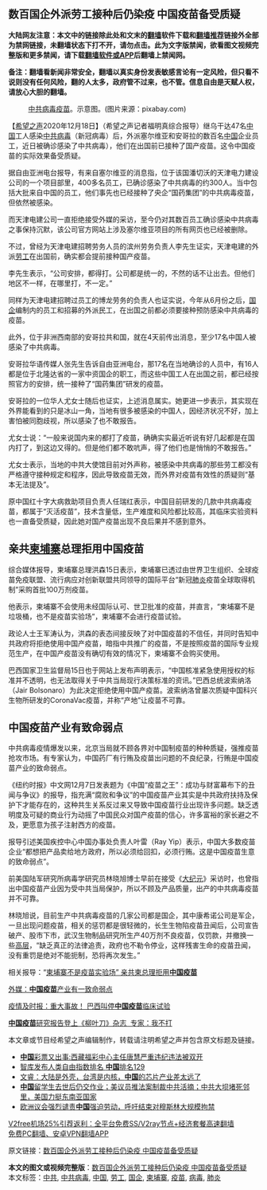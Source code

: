  <h2>数百国企外派劳工接种后仍染疫 中国疫苗备受质疑</h2> <p class="notice"><b>大陆网友注意：本文中的链接除此处和文末的<a href="https://github.com/bannedbook/fanqiang" >翻墙</a>软件下载和<a href="https://github.com/killgcd/justmysocks/blob/master/README.md">翻墙推荐</a>链接外全部为禁网链接，未翻墙状态下打不开，请勿点击。此为文字版禁闻，欲看图文视频完整版和更多禁闻，请下载<a href="https://github.com/bannedbook/fanqiang">翻墙软件或APP</a>后翻墙上禁闻网。</p><p>备注：翻墙看新闻非常安全，翻墙以真实身份发表敏感言论有一定风险，但只看不说则没有任何风险，翻的人太多，政府管不过来，也不管。信息自由是天赋人权，请放心大胆的翻墙。</b></p>  <div class="entry"> <figure><figcaption><a href="https://www.bannedbook.org/bnews/tag/%e4%b8%ad%e5%85%b1/" class="st_tag internal_tag" rel="tag" title="标签 中共 下的日志">中共</a><a href="https://www.bannedbook.org/bnews/tag/%e7%97%85%e6%af%92/" class="st_tag internal_tag" rel="tag" title="标签 病毒 下的日志">病毒</a><a href="https://www.bannedbook.org/bnews/tag/%e7%96%ab%e8%8b%97/" class="st_tag internal_tag" rel="tag" title="标签 疫苗 下的日志">疫苗</a>。示意图。(图片来源：pixabay.com)</figcaption></figure> <p>【<span class='wp_keywordlink_affiliate'><a href="https://www.soundofhope.org" title="希望之声" target="_blank">希望之声</a></span>2020年12月18日】（希望之声记者福明真综合报导）继乌干达47名<span class='wp_keywordlink_affiliate'><a href="https://www.bannedbook.org/" title="中国" target="_blank">中国</a></span>工人感染<a href="https://www.bannedbook.org/bnews/tag/%e4%b8%ad%e5%85%b1%e7%97%85%e6%af%92/" class="st_tag internal_tag" rel="tag" title="标签 中共病毒 下的日志">中共病毒</a>（新冠病毒）后，外派塞尔维亚和安哥拉的数百名<a href="https://www.bannedbook.org/bnews/tag/%E4%B8%AD%E5%9B%BD/" class="st_tag internal_tag" rel="tag" title="标签 中国 下的日志">中国</a>企业员工，近日被确诊感染了中共病毒），他们在出国前已接种了国产疫苗。这令中国疫苗的实际效果备受质疑。</p> <p>据自由亚洲电台报导，有来自塞尔维亚的消息指，位于该国潘切沃的天津电力建设公司的一个项目部里，400多名员工，已确诊感染了中共病毒的约300人。当中包括大批来自中国的员工，他们事先也已经接种了央企“国药集团”的中共病毒疫苗，但依然被感染。</p> <p>而天津电建公司一直拒绝接受外媒的采访，至今仍对其数百员工确诊感染中共病毒之事保持沉默，该公司官方网站上涉及塞尔维亚项目的所有网页也已经被删除。</p> <p>不过，曾经为天津电建招聘劳务人员的滨州劳务负责人李先生证实，天津电建的外派<a href="https://www.bannedbook.org/bnews/tag/%E5%8A%B3%E5%B7%A5/" class="st_tag internal_tag" rel="tag" title="标签 劳工 下的日志">劳工</a>在出国前，确实都会提前接种国产疫苗。</p> <p>李先生表示，“公司安排，都得打。公司都是统一的，不然的话不让出去。但他们地区不一样，在哪里打，不一定。”</p> <p>同样为天津电建招聘过员工的博龙劳务的负责人也证实说，今年从6月份之后，<a href="https://www.bannedbook.org/bnews/tag/%E5%9B%BD%E4%BC%81/" class="st_tag internal_tag" rel="tag" title="标签 国企 下的日志">国企</a>编制内的员工和招募的外派民工，在出国之前都必须要接种预防感染中共病毒的疫苗。</p>  <p>此外，位于非洲西南部的安哥拉共和国，就在4天前传出消息，至少17名中国人被感染了中共病毒。</p> <p>安哥拉华语传媒人张先生告诉自由亚洲电台，那17名在当地确诊的人员中，有16人都是位于北隆达省的一家中资国企的职工，而这些中国工人在出国之前，都已经按照官方的安排，统一接种了“国药集团”研发的疫苗。</p> <p>安哥拉的一位华人尤女士随后也证实，上述消息属实。她更进一步表示，其实现在外界能看到的只是冰山一角，当地有很多被感染的中国人，因经济状况不好，加上害怕被同胞歧视，所以感染了也不敢报告。</p> <p>尤女士说：“一般来说国内来的都打了疫苗，确确实实最近听说有好几起都是在国内打了，到这边又得的。但是他们都不敢吭声，得了他们也是悄悄的不敢报告。”</p> <p>尤女士表示，当地的中共大使馆目前对外声称，被感染中共病毒的那些劳工都没有严格遵守接种规定和程序，因此导致疫苗无效，而外界对疫苗有效性的质疑则“基本无法提及”。</p> <p>原中国红十字大病救助项目负责人任瑞红表示，中国目前研发的几款中共病毒疫苗，都属于“灭活疫苗”，技术含量低，生产难度和风险都比较高，其临床实验资料也一直备受质疑，因此她对国产疫苗出现不良后果并不感到意外。</p>  <h2><strong>亲共<a href="https://www.bannedbook.org/bnews/tag/%e6%9f%ac%e5%9f%94%e5%af%a8/" class="st_tag internal_tag" rel="tag" title="标签 柬埔寨 下的日志">柬埔寨</a>总理拒用中国疫苗</strong></h2> <p>综合媒体报导，柬埔寨总理洪森15日表示，柬埔寨已透过由世界卫生组织、全球疫苗免疫联盟、流行病应对创新联盟共同领导的国际平台“新冠<a href="https://www.bannedbook.org/bnews/tag/%e8%82%ba%e7%82%8e/" class="st_tag internal_tag" rel="tag" title="标签 肺炎 下的日志">肺炎</a>疫苗全球取得机制”采购首批100万剂疫苗。</p> <p>他表示，柬埔寨不会使用未经国际认可、世卫批准的疫苗，并直言，“柬埔寨不是垃圾桶，也不是疫苗实验场”，柬埔寨不会进行疫苗试验。</p> <p>政论人士王军涛认为，洪森的表态间接反映了对中国疫苗的不信任，并同时告知中共政府将拒绝使用中国产疫苗，暗指中共推广的疫苗，不是按照疫苗的国际专业规范生产，在中国产疫苗没有确切有效的情况下，柬埔寨不会购买使用。</p> <p>巴西国家卫生监督局15日也于网站上发布声明表示，“中国核准紧急使用授权的标准并不透明，也无法取得关于中共当局现行决策标准的资讯。”巴西总统波索纳洛（Jair Bolsonaro）为此决定拒绝使用中国产疫苗。波索纳洛曾屡次质疑中国科兴生物所研发的CoronaVac疫苗，并称“产地”让疫苗不可靠。</p> <h2><strong>中国疫苗产业有致命弱点</strong></h2> <p>中共病毒疫情爆发以来，北京当局就不顾各界对中国制疫苗的种种质疑，强推疫苗抢攻市场。有专家认为，中国药厂有行贿及疫苗出问题的不良纪录，行贿是中国疫苗产业的致命弱点。</p> <p>《纽约时报》中文网12月7日发表题为《中国“疫苗之王”：成功与财富幕布下的丑闻与争议》的报导，指充满“腐败和争议”的中国疫苗产业其实是中共政府扶持及保护下才能存在的，这种共生关系反过来又导致中国疫苗行业出现许多问题。缺乏透明度及可疑的商业行为动摇了中国民众对国产疫苗的信心，许多富裕的家长避之不及，更愿意为孩子注射西方的疫苗。</p>  <p>报导引述美国疾控中心中国办事处负责人叶雷（Ray Yip）表示，中国大多数疫苗企业“都想把产品卖给地方政府，所以必须给回扣，必须行贿。这是中国疫苗生意的致命弱点”。</p> <p>前美国陆军研究所病毒学研究员林晓旭博士早前在接受《<span class='wp_keywordlink_affiliate'><a href="http://www.epochtimes.com/" title="大纪元" target="_blank">大纪元</a></span>》采访时，也曾指出中国疫苗产业因为受中共当局保护，所以不顾及产品质量，出产的中共病毒疫苗并不可靠。</p> <p>林晓旭说，目前生产中共病毒疫苗的几家公司都是国企，其中康希诺公司是军企，一旦出现问题疫苗，相关的惩罚都是很轻微的，长生生物陷疫苗丑闻后，公司宣告破产、股市下市，武汉生物制品研究所生产40万剂不良疫苗，仅罚款，并撤换一些<span class='wp_keywordlink_affiliate'><a href="https://www.bannedbook.org/bnews/ccpdope/" title="中共高层内幕" target="_blank">高层</a></span>，“缺乏真正的法律追责，政府也不勒令停业，这样残害生命的疫苗丑闻，没有重罚是绝对不能扼制，恐将再次发生。”</p> <p>相关报导：“<a data-ctorig="https://www.soundofhope.org/post/454522" data-cturl="https://www.google.com/url?client=internal-element-cse&amp;cx=007749283119516952101:0iwnfnkwnek&amp;q=https://www.soundofhope.org/post/454522&amp;sa=U&amp;ved=2ahUKEwjM-fz2hdftAhXMgtgFHTSYDcgQFjAAegQIAhAC&amp;usg=AOvVaw1S_EMf7KwbgPPvX-KqMF0q" href="https://www.google.com/url?client=internal-element-cse&amp;cx=007749283119516952101:0iwnfnkwnek&amp;q=https://www.soundofhope.org/post/454522&amp;sa=U&amp;ved=2ahUKEwjM-fz2hdftAhXMgtgFHTSYDcgQFjAAegQIAhAC&amp;usg=AOvVaw1S_EMf7KwbgPPvX-KqMF0q" target="_blank">柬埔寨不是疫苗实验场” 亲共柬总理拒用<b>中国疫苗</b></a></p> <p><a data-ctorig="https://www.soundofhope.org/post/451756" data-cturl="https://www.google.com/url?client=internal-element-cse&amp;cx=007749283119516952101:0iwnfnkwnek&amp;q=https://www.soundofhope.org/post/451756&amp;sa=U&amp;ved=2ahUKEwjM-fz2hdftAhXMgtgFHTSYDcgQFjACegQIAxAC&amp;usg=AOvVaw3S2bqogHWVkAWR4L7MTtiP" href="https://www.google.com/url?client=internal-element-cse&amp;cx=007749283119516952101:0iwnfnkwnek&amp;q=https://www.soundofhope.org/post/451756&amp;sa=U&amp;ved=2ahUKEwjM-fz2hdftAhXMgtgFHTSYDcgQFjACegQIAxAC&amp;usg=AOvVaw3S2bqogHWVkAWR4L7MTtiP" target="_blank">外媒：<b>中国疫苗</b>产业有一致命弱点</a></p> <p><a data-ctorig="https://www.soundofhope.org/post/441841" data-cturl="https://www.google.com/url?client=internal-element-cse&amp;cx=007749283119516952101:0iwnfnkwnek&amp;q=https://www.soundofhope.org/post/441841&amp;sa=U&amp;ved=2ahUKEwjM-fz2hdftAhXMgtgFHTSYDcgQFjAEegQIARAC&amp;usg=AOvVaw17w8xDppd4AsctVoOaA0l8" href="https://www.google.com/url?client=internal-element-cse&amp;cx=007749283119516952101:0iwnfnkwnek&amp;q=https://www.soundofhope.org/post/441841&amp;sa=U&amp;ved=2ahUKEwjM-fz2hdftAhXMgtgFHTSYDcgQFjAEegQIARAC&amp;usg=AOvVaw17w8xDppd4AsctVoOaA0l8" target="_blank">疫情及时报：重大事故！ 巴西叫停<b>中国疫苗</b>临床试验</a></p>  <p><a data-ctorig="https://www.soundofhope.org/post/446800" data-cturl="https://www.google.com/url?client=internal-element-cse&amp;cx=007749283119516952101:0iwnfnkwnek&amp;q=https://www.soundofhope.org/post/446800&amp;sa=U&amp;ved=2ahUKEwjM-fz2hdftAhXMgtgFHTSYDcgQFjAHegQICRAC&amp;usg=AOvVaw3BdxxWyAYYD8btRokmrkr3" href="https://www.google.com/url?client=internal-element-cse&amp;cx=007749283119516952101:0iwnfnkwnek&amp;q=https://www.soundofhope.org/post/446800&amp;sa=U&amp;ved=2ahUKEwjM-fz2hdftAhXMgtgFHTSYDcgQFjAHegQICRAC&amp;usg=AOvVaw3BdxxWyAYYD8btRokmrkr3" target="_blank"><b>中国疫苗</b>研究报告登上《柳叶刀》杂志  专家：我不打</a></p> <p>本文章或节目经希望之声编辑制作，转载请注明希望之声并包含原文标题及链接。</p> <ul class='op-related-articles' title='相关阅读'> <li><a href='https://www.bannedbook.org/bnews/baitai/20201218/1450297.html' target='_blank'><b>中国</b>彩票又出事:西藏福彩中心主任唐慧严重违纪违法被双开</a></li> <li><a href='https://www.bannedbook.org/bnews/headline/20201218/1450287.html' target='_blank'>智库发布人类自由指数排名 <b>中国</b>排名129</a></li> <li><a href='https://www.bannedbook.org/bnews/bannedvideo/20201218/1450247.html' target='_blank'>文睿：大陆是外壳，台湾是内核，<b>中国</b>的芯片产业差太远了</a></li> <li><a href='https://www.bannedbook.org/bnews/bannedvideo/20201218/1450218.html' target='_blank'><b>中国</b>留学生去世后仍交作业；美议员推法案制裁中共活摘；中共大坝堵死邻里，美国力挺东南亚国家</a></li> <li><a href='https://www.bannedbook.org/bnews/headline/20201218/1450216.html' target='_blank'>欧洲议会强烈谴责<b>中国</b>强迫劳动，呼吁结束对穆斯林大规模拘禁</a></li> </ul> <p class="texttj"> <a href="https://github.com/bannedbook/fanqiang/wiki/V2ray%E6%9C%BA%E5%9C%BA" target="_blank">V2free机场25%引荐返利：全平台免费SS/V2ray节点+经济套餐高速翻墙</a><br/> <a href="https://github.com/bannedbook/fanqiang/wiki/%E7%A6%81%E9%97%BB%E7%BD%91%E5%AE%89%E5%8D%93%E7%BF%BB%E5%A2%99%E6%96%B0%E9%97%BBAPP" target="_blank">免费PC翻墙、安卓VPN翻墙APP</a></p><p>原文链接：<a class="src_link"  href="https://www.soundofhope.org/post/454834" target="_blank">数百国企外派劳工接种后仍染疫 中国疫苗备受质疑</a></p><a name='sharetosocial'></a>       <div><b>本文的图文或视频完整版</b>：<a href='https://www.bannedbook.org/bnews/comments/20201218/1450334.html'>数百国企外派劳工接种后仍染疫 中国疫苗备受质疑</a></div>  </div><!--END ENTRY--> <div class="postfooter"> <div>本文标签：<a href="https://www.bannedbook.org/bnews/tag/%e4%b8%ad%e5%85%b1/" rel="tag">中共</a>, <a href="https://www.bannedbook.org/bnews/tag/%e4%b8%ad%e5%85%b1%e7%97%85%e6%af%92/" rel="tag">中共病毒</a>, <a href="https://www.bannedbook.org/bnews/tag/%E4%B8%AD%E5%9B%BD/" rel="tag">中国</a>, <a href="https://www.bannedbook.org/bnews/tag/%E5%8A%B3%E5%B7%A5/" rel="tag">劳工</a>, <a href="https://www.bannedbook.org/bnews/tag/%E5%9B%BD%E4%BC%81/" rel="tag">国企</a>, <a href="https://www.bannedbook.org/bnews/tag/%e6%9f%ac%e5%9f%94%e5%af%a8/" rel="tag">柬埔寨</a>, <a href="https://www.bannedbook.org/bnews/tag/%e7%96%ab%e8%8b%97/" rel="tag">疫苗</a>, <a href="https://www.bannedbook.org/bnews/tag/%e7%97%85%e6%af%92/" rel="tag">病毒</a>, <a href="https://www.bannedbook.org/bnews/tag/%e8%82%ba%e7%82%8e/" rel="tag">肺炎</a></div>  </div><!--END POSTFOOTER--> 